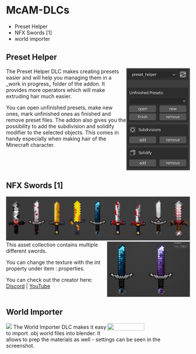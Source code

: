 # McAM-DLCs
- Preset Helper
- NFX Swords [1]
- world importer
  
## Preset Helper
<img align="right" src="./visuals/preset_helper.png">
The Preset Helper DLC makes creating presets easier and will help you managing them in a _work in progress_ folder of the addon. It provides more operators which will make extruding hair much easier.

You can open unfinished presets, make new ones, mark unfinished ones as finished and remove preset files. The addon also gives you the possibility to add the subdivision and solidify modifier to the selected objects. This comes in handy especially when making hair of the Minecraft character.
<br clear="both"/>

## NFX Swords [1]
<img src="./visuals/NFX_Swords_[1]_1.png">
<img align="right" width=45% height=45% src="./visuals/NFX_Swords_[1]_2.png">
This asset collection contains multiple different swords.

You can change the texture with the int property under item : properties.

You can check out the creator here: [Discord](https://discord.gg/Pvt2KneRNQ) | [YouTube](https://www.youtube.com/channel/UCgm0fyoER5KC8mGVjfXJWDw)
<br clear="both"/>

## World Importer
<img src="./visuals/world_importer_1">
<img align="right" width=45% height=45% src="./visuals/world_importer_2">
The World Importer DLC makes it easy to import .obj world files into blender. It allows to prep the materials as well - settings can be seen in the screenshot.
